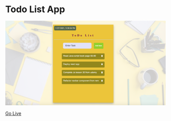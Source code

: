 # Todo List App

<img src="src/images/todo-main-page.png" alt="">

[Go Live](https://todolist-site.netlify.app/)
